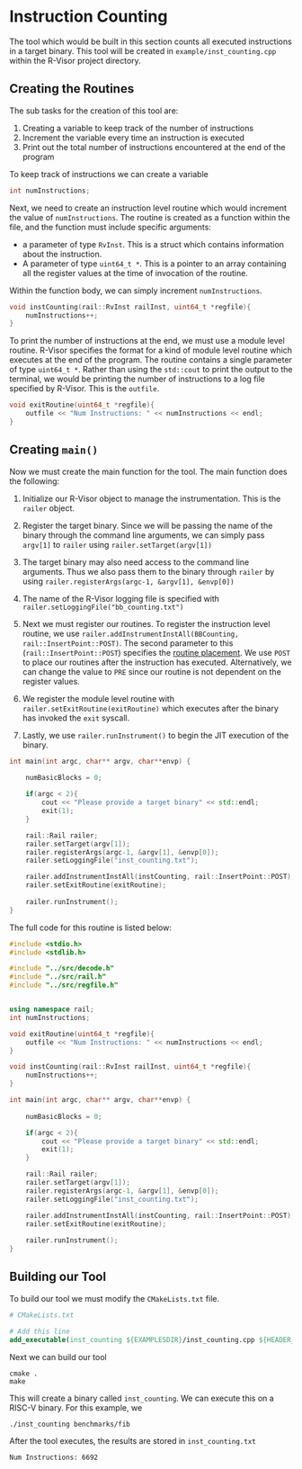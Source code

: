 # Instruction Counting
The tool which would be built in this section counts all executed instructions in a target binary. This tool will be created in `example/inst_counting.cpp` within the R-Visor project directory.

## Creating the Routines
The sub tasks for the creation of this tool are:
1. Creating a variable to keep track of the number of instructions
2. Increment the variable every time an instruction is executed
3. Print out the total number of instructions encountered at the end of the program

To keep track of instructions we can create a variable

```c++
int numInstructions;
```

Next, we need to create an instruction level routine which would increment the value of `numInstructions`. The routine is created as a function within the file, and the function must include specific arguments:
* a parameter of type `RvInst`. This is a struct which contains information about the instruction.
* A parameter of type `uint64_t *`. This is a pointer to an array containing all the register values at the time of invocation of the routine.

Within the function body, we can simply increment `numInstructions`.

```c++
void instCounting(rail::RvInst railInst, uint64_t *regfile){
    numInstructions++;
}
```

To print the number of instructions at the end, we must use a module level routine. R-Visor specifies the format for a kind of module level routine which executes at the end of the program. The routine contains a single parameter of type `uint64_t *`. Rather than using the `std::cout` to print the output to the terminal, we would be printing the number of instructions to a log file specified by R-Visor. This is the `outfile`.

```c++
void exitRoutine(uint64_t *regfile){
    outfile << "Num Instructions: " << numInstructions << endl;
}
```
## Creating `main()`
Now we must create the main function for the tool. The main function does the following:
1. Initialize our R-Visor object to manage the instrumentation. This is the `railer` object.

2. Register the target binary. Since we will be passing the name of the binary through the command line arguments, we can simply pass `argv[1]` to `railer` using `railer.setTarget(argv[1])`

3. The target binary may also need access to the command line arguments. Thus we also pass them to the binary through `railer` by using `railer.registerArgs(argc-1, &argv[1], &envp[0])`

4. The name of the R-Visor logging file is specified with `railer.setLoggingFile("bb_counting.txt")`

5. Next we must register our routines. To register the instruction level routine, we use `railer.addInstrumentInstAll(BBCounting, rail::InsertPoint::POST)`. The second parameter to this (`rail::InsertPoint::POST`) specifies the [routine placement](./../overview/routine_placement.md). We use `POST` to place our routines after the instruction has executed. Alternatively, we can change the value to `PRE` since our routine is not dependent on the register values.

6. We register the module level routine with `railer.setExitRoutine(exitRoutine)` which executes after the binary has invoked the `exit` syscall.

7. Lastly, we use `railer.runInstrument()` to begin the JIT execution of the binary.


```c++
int main(int argc, char** argv, char**envp) {
    
    numBasicBlocks = 0;

    if(argc < 2){
        cout << "Please provide a target binary" << std::endl;
        exit(1);
    }

    rail::Rail railer;
    railer.setTarget(argv[1]);
    railer.registerArgs(argc-1, &argv[1], &envp[0]);
    railer.setLoggingFile("inst_counting.txt");

    railer.addInstrumentInstAll(instCounting, rail::InsertPoint::POST);
    railer.setExitRoutine(exitRoutine);
    
    railer.runInstrument();
}
```

The full code for this routine is listed below:

```c++
#include <stdio.h>
#include <stdlib.h>

#include "../src/decode.h"
#include "../src/rail.h"
#include "../src/regfile.h"


using namespace rail;
int numInstructions;

void exitRoutine(uint64_t *regfile){
    outfile << "Num Instructions: " << numInstructions << endl;
}

void instCounting(rail::RvInst railInst, uint64_t *regfile){
    numInstructions++;
}

int main(int argc, char** argv, char**envp) {
    
    numBasicBlocks = 0;

    if(argc < 2){
        cout << "Please provide a target binary" << std::endl;
        exit(1);
    }

    rail::Rail railer;
    railer.setTarget(argv[1]);
    railer.registerArgs(argc-1, &argv[1], &envp[0]);
    railer.setLoggingFile("inst_counting.txt");

    railer.addInstrumentInstAll(instCounting, rail::InsertPoint::POST);
    railer.setExitRoutine(exitRoutine);
    
    railer.runInstrument();
}
```

## Building our Tool
To build our tool we must modify the `CMakeLists.txt` file.

```cmake
# CMakeLists.txt

# Add this line
add_executable(inst_counting ${EXAMPLESDIR}/inst_counting.cpp ${HEADER_FILES})
```

Next we can build our tool

```
cmake .
make
```

This will create a binary called `inst_counting`. We can execute this on a RISC-V binary. For this example, we 

```
./inst_counting benchmarks/fib
```

After the tool executes, the results are stored in `inst_counting.txt`

```
Num Instructions: 6692
```